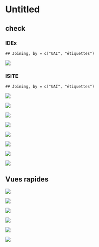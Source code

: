 Untitled
================

## check

### IDEx

    ## Joining, by = c("UAI", "étiquettes")

![](pia_files/figure-gfm/check.idex-1.png)<!-- -->

### ISITE

    ## Joining, by = c("UAI", "étiquettes")

![](pia_files/figure-gfm/check-1.png)<!-- -->

![](pia_files/figure-gfm/total.pia-1.png)<!-- -->

![](pia_files/figure-gfm/pia-1.png)<!-- -->

![](pia_files/figure-gfm/tab.ind-1.png)<!-- -->

![](pia_files/figure-gfm/pia.vs.scsp-1.png)<!-- -->

![](pia_files/figure-gfm/tab.ind.norm-1.png)<!-- -->

![](pia_files/figure-gfm/pia.vs.scsp.norm-1.png)<!-- -->

![](pia_files/figure-gfm/pia.vs.scsp.norm.bp-1.png)<!-- -->

## Vues rapides

![](pia_files/figure-gfm/vue.pia-1.png)<!-- -->

![](pia_files/figure-gfm/vue.tout-1.png)<!-- -->

![](pia_files/figure-gfm/vue.tout.norm-1.png)<!-- -->

![](pia_files/figure-gfm/vue.pfe.tit-1.png)<!-- -->

![](pia_files/figure-gfm/vue.pfe.etu-1.png)<!-- -->

![](pia_files/figure-gfm/vue.pfe.norm-1.png)<!-- -->
